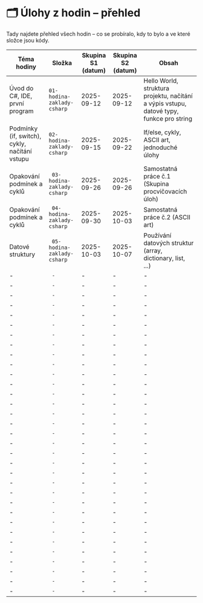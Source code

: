 # 🗂 Úlohy z hodin – přehled

Tady najdete přehled všech hodin – co se probíralo, kdy to bylo a ve které složce jsou kódy.

| Téma hodiny               | Složka                              | Skupina S1 (datum) | Skupina S2 (datum) | Obsah |
|----------------------------|--------------------------------------|-------------------|-------------------|-------|
| Úvod do C#, IDE, první program  | `01-hodina-zaklady-csharp`          | 2025-09-12        | 2025-09-12        | Hello World, struktura projektu, načítání a výpis vstupu, datové typy, funkce pro string |
| Podmínky (if, switch), cykly, načítání vstupu     | `02-hodina-zaklady-csharp`  | 2025-09-15        | 2025-09-22        | If/else, cykly, ASCII art, jednoduché úlohy |
| Opakování podmínek a cyklů      | ` 03-hodina-zaklady-csharp`                | 2025-09-26 | 2025-09-26      | Samostatná práce č.1 (Skupina procvičovacích úloh) |
| Opakování podmínek a cyklů     | ` 04-hodina-zaklady-csharp`                | 2025-09-30  | 2025-10-03      | Samostatná práce č.2 (ASCII art) |
| Datové struktury      | ` 05-hodina-zaklady-csharp`                | 2025-10-03 | 2025-10-07      | Používání datových struktur (array, dictionary, list, ...) |
| -      | ` -`                | -        | -      | - |  - |
| -      | ` -`                | -        | -      | - |  - |
| -      | ` -`                | -        | -      | - |  - |
| -      | ` -`                | -        | -      | - |  - |
| -      | ` -`                | -        | -      | - |  - |
| -      | ` -`                | -        | -      | - |  - |
| -      | ` -`                | -        | -      | - |  - |
| -      | ` -`                | -        | -      | - |  - |
| -      | ` -`                | -        | -      | - |  - |
| -      | ` -`                | -        | -      | - |  - |
| -      | ` -`                | -        | -      | - |  - |
| -      | ` -`                | -        | -      | - |  - |
| -      | ` -`                | -        | -      | - |  - |
| -      | ` -`                | -        | -      | - |  - |
| -      | ` -`                | -        | -      | - |  - |
| -      | ` -`                | -        | -      | - |  - |
| -      | ` -`                | -        | -      | - |  - |
| -      | ` -`                | -        | -      | - |  - |
| -      | ` -`                | -        | -      | - |  - |
| -      | ` -`                | -        | -      | - |  - |
| -      | ` -`                | -        | -      | - |  - |
| -      | ` -`                | -        | -      | - |  - |
| -      | ` -`                | -        | -      | - |  - |
| -      | ` -`                | -        | -      | - |  - |
| -      | ` -`                | -        | -      | - |  - |
| -      | ` -`                | -        | -      | - |  - |
| -      | ` -`                | -        | -      | - |  - |
| -      | ` -`                | -        | -      | - |  - |
| -      | ` -`                | -        | -      | - |  - |
| -      | ` -`                | -        | -      | - |  - |
| -      | ` -`                | -        | -      | - |  - |
| -      | ` -`                | -        | -      | - |  - |
| -      | ` -`                | -        | -      | - |  - |
